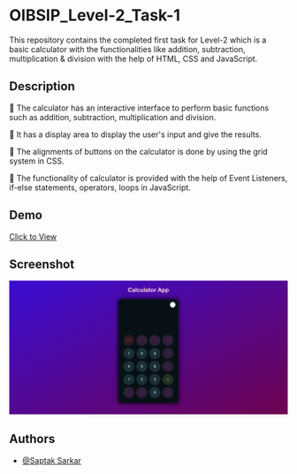 # OIBSIP_Level-2_Task-1

This repository contains the completed first task for Level-2 which is a basic calculator with the functionalities like addition, subtraction, multiplication & division with the help of HTML, CSS and JavaScript.

## Description

🔷 The calculator has an interactive interface to perform basic functions such as addition, subtraction, multiplication and division.

🔷 It has a display area to display the user's input and give the results.

🔷 The alignments of buttons on the calculator is done by using the grid system in CSS.

🔷 The functionality of calculator is provided with the help of Event Listeners, if-else statements, operators, loops in JavaScript.

## Demo

[Click to View](https://saptak-2001.github.io/OIBSIP_Level-2_Task-1/)

## Screenshot

![App Screenshot](https://raw.githubusercontent.com/Saptak-2001/my_important_images/main/Screenshot_Level-2_Task-1.png)

## Authors

- [@Saptak Sarkar](https://github.com/Saptak-2001)
